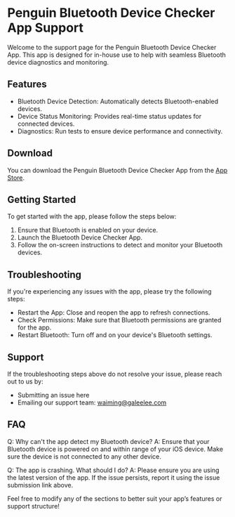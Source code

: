 # Penguin Bluetooth Device Checker App Support

Welcome to the support page for the Penguin Bluetooth Device Checker App. This app is designed for in-house use to help with seamless Bluetooth device diagnostics and monitoring.

## Features

- Bluetooth Device Detection: Automatically detects Bluetooth-enabled devices.
- Device Status Monitoring: Provides real-time status updates for connected devices.
- Diagnostics: Run tests to ensure device performance and connectivity.

## Download

You can download the Penguin Bluetooth Device Checker App from the [App Store](https://apps.apple.com/us/app/penguin-checker/id6692630535).

## Getting Started

To get started with the app, please follow the steps below:

1. Ensure that Bluetooth is enabled on your device.
2. Launch the Bluetooth Device Checker App.
3. Follow the on-screen instructions to detect and monitor your Bluetooth devices.

## Troubleshooting

If you're experiencing any issues with the app, please try the following steps:

- Restart the App: Close and reopen the app to refresh connections.
- Check Permissions: Make sure that Bluetooth permissions are granted for the app.
- Restart Bluetooth: Turn off and on your device's Bluetooth settings.

## Support

If the troubleshooting steps above do not resolve your issue, please reach out to us by:

- Submitting an issue here
- Emailing our support team: waiming@galeelee.com

## FAQ

Q: Why can't the app detect my Bluetooth device?
A: Ensure that your Bluetooth device is powered on and within range of your iOS device. Make sure the device is not connected to any other device.

Q: The app is crashing. What should I do?
A: Please ensure you are using the latest version of the app. If the issue persists, report it using the issue submission link above.

Feel free to modify any of the sections to better suit your app’s features or support structure!
